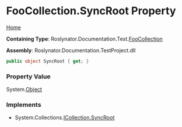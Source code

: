 <a name="_top"></a>

# FooCollection\.SyncRoot Property

[Home](../../../../../README.md#_top)

**Containing Type**: Roslynator\.Documentation\.Test\.[FooCollection](../README.md#_top)

**Assembly**: Roslynator\.Documentation\.TestProject\.dll

```csharp
public object SyncRoot { get; }
```

### Property Value

System\.[Object](https://docs.microsoft.com/en-us/dotnet/api/system.object)

### Implements

* System\.Collections\.[ICollection.SyncRoot](https://docs.microsoft.com/en-us/dotnet/api/system.collections.icollection.syncroot)
